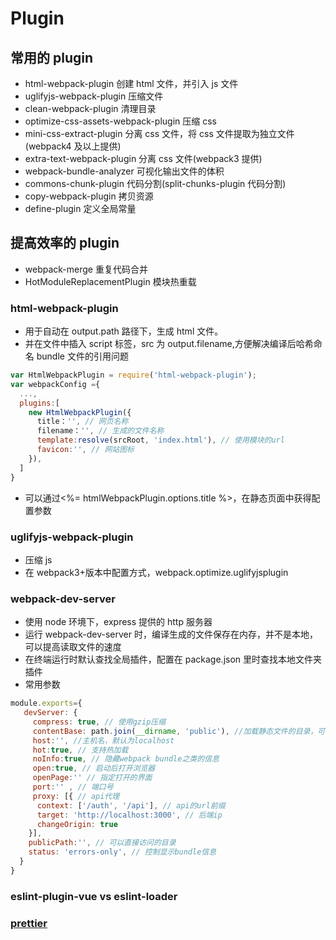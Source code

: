 <!--
 * @Author: your name
 * @Date: 2020-03-04 09:36:25
 * @LastEditTime: 2022-06-13 11:29:38
 * @LastEditors: Juliette.Wang nannan.wang@broadlink.com.cn
 * @Description: In User Settings Edit
 * @FilePath: \vue-note\Webpack\plugins.md
 -->

# Plugin

## 常用的 plugin

- html-webpack-plugin 创建 html 文件，并引入 js 文件
- uglifyjs-webpack-plugin 压缩文件
- clean-webpack-plugin 清理目录
- optimize-css-assets-webpack-plugin 压缩 css
- mini-css-extract-plugin 分离 css 文件，将 css 文件提取为独立文件(webpack4 及以上提供)
- extra-text-webpack-plugin 分离 css 文件(webpack3 提供)
- webpack-bundle-analyzer 可视化输出文件的体积
- commons-chunk-plugin 代码分割(split-chunks-plugin 代码分割)
- copy-webpack-plugin 拷贝资源
- define-plugin 定义全局常量

## 提高效率的 plugin

- webpack-merge 重复代码合并
- HotModuleReplacementPlugin 模块热重载

### html-webpack-plugin

- 用于自动在 output.path 路径下，生成 html 文件。
- 并在文件中插入 script 标签，src 为 output.filename,方便解决编译后哈希命名 bundle 文件的引用问题

```javascript
var HtmlWebpackPlugin = require('html-webpack-plugin');
var webpackConfig ={
  ...,
  plugins:[
    new HtmlWebpackPlugin({
      title：'', // 网页名称
      filename：'', // 生成的文件名称
      template:resolve(srcRoot, 'index.html'), // 使用模块的url
      favicon:'', // 网站图标
    }),
  ]
}
```

- 可以通过<%= htmlWebpackPlugin.options.title %>，在静态页面中获得配置参数

### uglifyjs-webpack-plugin

- 压缩 js
- 在 webpack3+版本中配置方式，webpack.optimize.uglifyjsplugin

### webpack-dev-server

- 使用 node 环境下，express 提供的 http 服务器
- 运行 webpack-dev-server 时，编译生成的文件保存在内存，并不是本地，可以提高读取文件的速度
- 在终端运行时默认查找全局插件，配置在 package.json 里时查找本地文件夹插件
- 常用参数

```javascript
module.exports={
   devServer: {
     compress: true, // 使用gzip压缩
     contentBase: path.join(__dirname, 'public'), //加载静态文件的目录，可以配置为数组
     host:'', //主机名，默认为localhost
     hot:true, // 支持热加载
     noInfo:true, // 隐藏webpack bundle之类的信息
     open:true, // 启动后打开浏览器
     openPage:'' // 指定打开的界面
     port:'' , // 端口号
     proxy: [{ // api代理
      context: ['/auth', '/api'], // api的url前缀
      target: 'http://localhost:3000', // 后端ip
      changeOrigin: true
    }],
    publicPath:'', // 可以直接访问的目录
    status: 'errors-only', // 控制显示bundle信息
  }
}
```

### eslint-plugin-vue vs eslint-loader

### [prettier](https://github.com/prettier/eslint-config-prettier)
